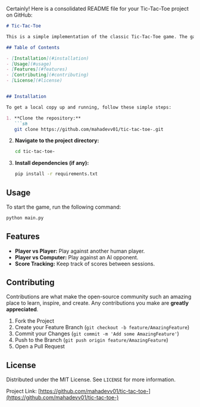 Certainly! Here is a consolidated README file for your Tic-Tac-Toe project on GitHub:

```markdown
# Tic-Tac-Toe

This is a simple implementation of the classic Tic-Tac-Toe game. The game is built using Python.

## Table of Contents

- [Installation](#installation)
- [Usage](#usage)
- [Features](#features)
- [Contributing](#contributing)
- [License](#license)


## Installation

To get a local copy up and running, follow these simple steps:

1. **Clone the repository:**
   ```sh
   git clone https://github.com/mahadevv01/tic-tac-toe-.git
   ```
2. **Navigate to the project directory:**
   ```sh
   cd tic-tac-toe-
   ```
3. **Install dependencies (if any):**
   ```sh
   pip install -r requirements.txt
   ```

## Usage

To start the game, run the following command:

```sh
python main.py
```

## Features

- **Player vs Player:** Play against another human player.
- **Player vs Computer:** Play against an AI opponent.
- **Score Tracking:** Keep track of scores between sessions.

## Contributing

Contributions are what make the open-source community such an amazing place to learn, inspire, and create. Any contributions you make are **greatly appreciated**.

1. Fork the Project
2. Create your Feature Branch (`git checkout -b feature/AmazingFeature`)
3. Commit your Changes (`git commit -m 'Add some AmazingFeature'`)
4. Push to the Branch (`git push origin feature/AmazingFeature`)
5. Open a Pull Request

## License

Distributed under the MIT License. See `LICENSE` for more information.



Project Link: [https://github.com/mahadevv01/tic-tac-toe-](https://github.com/mahadevv01/tic-tac-toe-)


